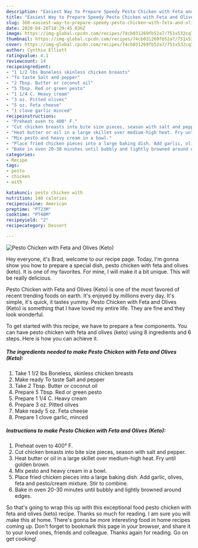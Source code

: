 ```yaml
---
description: "Easiest Way to Prepare Speedy Pesto Chicken with Feta and Olives (Keto)"
title: "Easiest Way to Prepare Speedy Pesto Chicken with Feta and Olives (Keto)"
slug: 360-easiest-way-to-prepare-speedy-pesto-chicken-with-feta-and-olives-keto
date: 2020-04-26T18:29:45.636Z
image: https://img-global.cpcdn.com/recipes/74cb031269fb52a7/751x532cq70/pesto-chicken-with-feta-and-olives-keto-recipe-main-photo.jpg
thumbnail: https://img-global.cpcdn.com/recipes/74cb031269fb52a7/751x532cq70/pesto-chicken-with-feta-and-olives-keto-recipe-main-photo.jpg
cover: https://img-global.cpcdn.com/recipes/74cb031269fb52a7/751x532cq70/pesto-chicken-with-feta-and-olives-keto-recipe-main-photo.jpg
author: Cynthia Elliott
ratingvalue: 4.1
reviewcount: 14
recipeingredient:
- "1 1/2 lbs Boneless skinless chicken breasts"
- "To taste Salt and pepper"
- "2 Tbsp. Butter or coconut oil"
- "5 Tbsp. Red or green pesto"
- "1 1/4 C. Heavy cream"
- "3 oz. Pitted olives"
- "5 oz. Feta cheese"
- "1 clove garlic minced"
recipeinstructions:
- "Preheat oven to 400° F."
- "Cut chicken breasts into bite size pieces, season with salt and pepper."
- "Heat butter or oil in a large skillet over medium-high heat. Fry until golden brown."
- "Mix pesto and heavy cream in a bowl."
- "Place fried chicken pieces into a large baking dish. Add garlic, olives, feta and pesto/cream mixture. Stir to combine."
- "Bake in oven 20-30 minutes until bubbly and lightly browned around edges."
categories:
- Recipe
tags:
- pesto
- chicken
- with

katakunci: pesto chicken with 
nutrition: 140 calories
recipecuisine: American
preptime: "PT23M"
cooktime: "PT40M"
recipeyield: "2"
recipecategory: Dessert

---
```



![Pesto Chicken with Feta and Olives (Keto)](https://img-global.cpcdn.com/recipes/74cb031269fb52a7/751x532cq70/pesto-chicken-with-feta-and-olives-keto-recipe-main-photo.jpg)

Hey everyone, it's Brad, welcome to our recipe page. Today, I'm gonna show you how to prepare a special dish, pesto chicken with feta and olives (keto). It is one of my favorites. For mine, I will make it a bit unique. This will be really delicious.

Pesto Chicken with Feta and Olives (Keto) is one of the most favored of recent trending foods on earth. It's enjoyed by millions every day. It's simple, it's quick, it tastes yummy. Pesto Chicken with Feta and Olives (Keto) is something that I have loved my entire life. They are fine and they look wonderful.




To get started with this recipe, we have to prepare a few components. You can have pesto chicken with feta and olives (keto) using 8 ingredients and 6 steps. Here is how you can achieve it.

##### The ingredients needed to make Pesto Chicken with Feta and Olives (Keto):

1. Take 1 1/2 lbs Boneless, skinless chicken breasts
1. Make ready To taste Salt and pepper
1. Take 2 Tbsp. Butter or coconut oil
1. Prepare 5 Tbsp. Red or green pesto
1. Prepare 1 1/4 C. Heavy cream
1. Prepare 3 oz. Pitted olives
1. Make ready 5 oz. Feta cheese
1. Prepare 1 clove garlic, minced




##### Instructions to make Pesto Chicken with Feta and Olives (Keto):

1. Preheat oven to 400° F.
1. Cut chicken breasts into bite size pieces, season with salt and pepper.
1. Heat butter or oil in a large skillet over medium-high heat. Fry until golden brown.
1. Mix pesto and heavy cream in a bowl.
1. Place fried chicken pieces into a large baking dish. Add garlic, olives, feta and pesto/cream mixture. Stir to combine.
1. Bake in oven 20-30 minutes until bubbly and lightly browned around edges.




So that's going to wrap this up with this exceptional food pesto chicken with feta and olives (keto) recipe. Thanks so much for reading. I am sure you will make this at home. There's gonna be more interesting food in home recipes coming up. Don't forget to bookmark this page in your browser, and share it to your loved ones, friends and colleague. Thanks again for reading. Go on get cooking!
